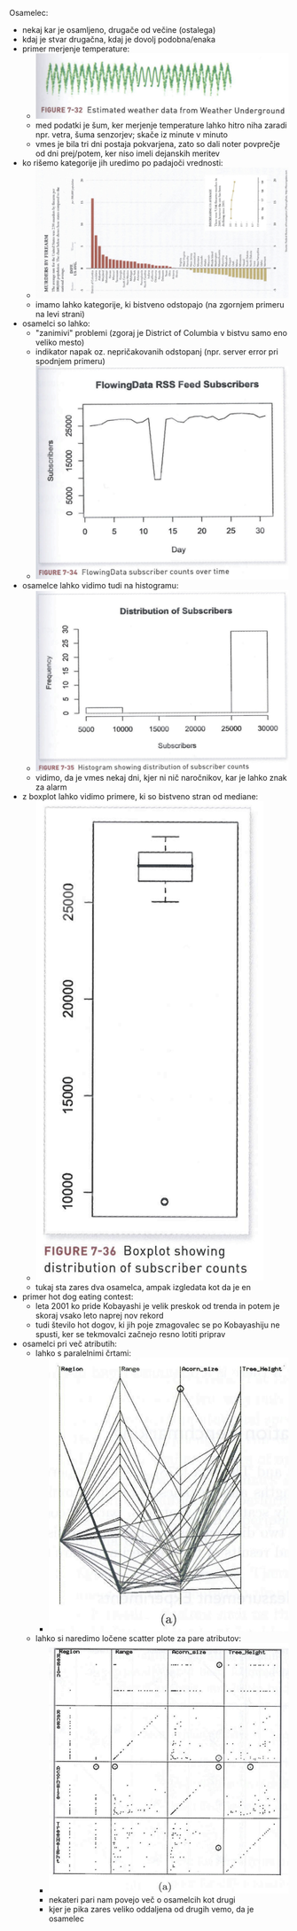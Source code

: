 Osamelec:
- nekaj kar je osamljeno, drugače od večine (ostalega)
- kdaj je stvar drugačna, kdaj je dovolj podobna/enaka
- primer merjenje temperature:
	- ![500](../../Images3/Pasted%20image%2020250403112100.png)
	- med podatki je šum, ker merjenje temperature lahko hitro niha zaradi npr. vetra, šuma senzorjev; skače iz minute v minuto
	- vmes je bila tri dni postaja pokvarjena, zato so dali noter povprečje od dni prej/potem, ker niso imeli dejanskih meritev
- ko rišemo kategorije jih uredimo po padajoči vrednosti:
	- ![600](../../Images3/Pasted%20image%2020250403112625.png)
	- imamo lahko kategorije, ki bistveno odstopajo (na zgornjem primeru na levi strani)
- osamelci so lahko:
	- "zanimivi" problemi (zgoraj je District of Columbia v bistvu samo eno veliko mesto)
	- indikator napak oz. nepričakovanih odstopanj (npr. server error pri spodnjem primeru)
	- ![400](../../Images3/Pasted%20image%2020250403113507.png)
- osamelce lahko vidimo tudi na histogramu:
	- ![400](../../Images3/Pasted%20image%2020250403113534.png)
	- vidimo, da je vmes nekaj dni, kjer ni nič naročnikov, kar je lahko znak za alarm
- z boxplot lahko vidimo primere, ki so bistveno stran od mediane:
	- ![200](../../Images3/Pasted%20image%2020250403113647.png)
	- tukaj sta zares dva osamelca, ampak izgledata kot da je en
- primer hot dog eating contest:
	- leta 2001 ko pride Kobayashi je velik preskok od trenda in potem je skoraj vsako leto naprej nov rekord
	- tudi število hot dogov, ki jih poje zmagovalec se po Kobayashiju ne spusti, ker se tekmovalci začnejo resno lotiti priprav
- osamelci pri več atributih:
	- lahko s paralelnimi črtami:
		- ![400](../../Images3/Pasted%20image%2020250403114701.png)
	- lahko si naredimo ločene scatter plote za pare atributov:
		- ![400](../../Images3/Pasted%20image%2020250403114729.png)
		- nekateri pari nam povejo več o osamelcih kot drugi
		- kjer je pika zares veliko oddaljena od drugih vemo, da je osamelec